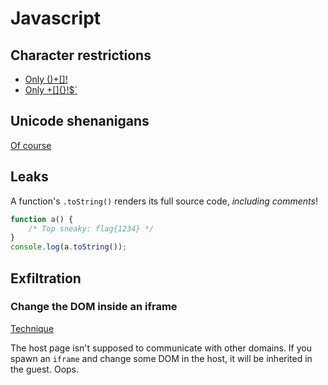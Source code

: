 # Javascript

## Character restrictions

* [Only \(\)+\[\]!](http://www.jsfuck.com/)  
* [Only +\[\]{}!$\`](https://portswigger.net/research/executing-non-alphanumeric-javascript-without-parenthesis)

## Unicode shenanigans

[Of course](https://portswigger.net/research/escaping-javascript-sandboxes-with-parsing-issues)

## Leaks

A function's `.toString()` renders its full source code, _including comments_!

```javascript
function a() {
    /* Top sneaky: flag{1234} */
}
console.log(a.toString());
```

## Exfiltration

### Change the DOM inside an iframe

[Technique](https://research.securitum.com/marginwidth-marginheight-the-unexpected-cross-origin-communication-channel/)

The host page isn't supposed to communicate with other domains. If you spawn an `iframe` and change some DOM in the host, it will be inherited in the guest. Oops.


